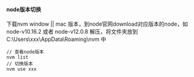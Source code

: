 #### node版本切换

下载nvm window || mac 版本，到node官网download对应版本的node，如 node-v10.16.2 或者 node-v12.0.8 
解压，将文件夹放到C:\Users\xxx\AppData\Roaming\nvm 中
```JS
// 查看node版本
nvm list
// 切换版本
nvm use xxx
```
